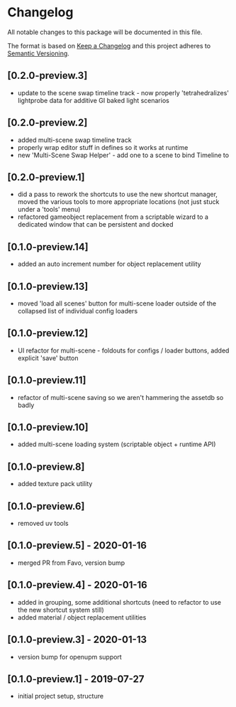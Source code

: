 # Changelog
All notable changes to this package will be documented in this file.

The format is based on [Keep a Changelog](http://keepachangelog.com/en/1.0.0/)
and this project adheres to [Semantic Versioning](http://semver.org/spec/v2.0.0.html).

## [0.2.0-preview.3]
- update to the scene swap timeline track - now properly 'tetrahedralizes' lightprobe data for additive GI baked light scenarios

## [0.2.0-preview.2]
- added multi-scene swap timeline track
- properly wrap editor stuff in defines so it works at runtime
- new 'Multi-Scene Swap Helper' - add one to a scene to bind Timeline to

## [0.2.0-preview.1]
- did a pass to rework the shortcuts to use the new shortcut manager, moved the various tools to more appropriate locations (not just stuck under a 'tools' menu)
- refactored gameobject replacement from a scriptable wizard to a dedicated window that can be persistent and docked

## [0.1.0-preview.14]
- added an auto increment number for object replacement utility

## [0.1.0-preview.13]
- moved 'load all scenes' button for multi-scene loader outside of the collapsed list of individual config loaders

## [0.1.0-preview.12]
- UI refactor for multi-scene - foldouts for configs / loader buttons, added explicit 'save' button 

## [0.1.0-preview.11]
- refactor of multi-scene saving so we aren't hammering the assetdb so badly

## [0.1.0-preview.10]
- added multi-scene loading system (scriptable object + runtime API)

## [0.1.0-preview.8]
- added texture pack utility

## [0.1.0-preview.6]
- removed uv tools 

## [0.1.0-preview.5] - 2020-01-16
- merged PR from Favo, version bump

## [0.1.0-preview.4] - 2020-01-16
- added in grouping, some additional shortcuts (need to refactor to use the new shortcut system still)
- added material / object replacement utilities

## [0.1.0-preview.3] - 2020-01-13
- version bump for openupm support

## [0.1.0-preview.1] - 2019-07-27
- initial project setup, structure

